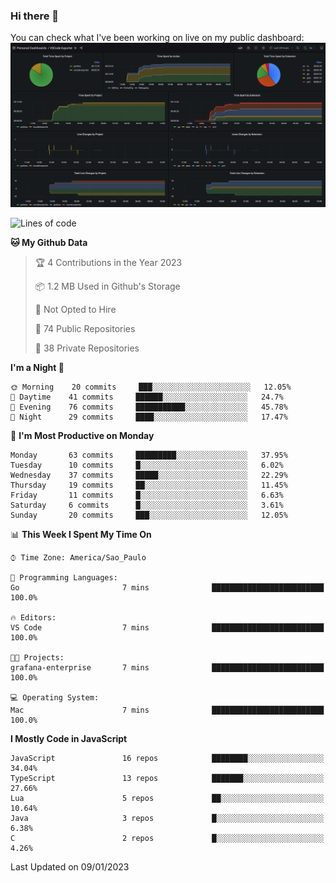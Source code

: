 ### Hi there 👋

<!--
**guicaulada/guicaulada** is a ✨ _special_ ✨ repository because its `README.md` (this file) appears on your GitHub profile.

Here are some ideas to get you started:

- 🔭 I’m currently working on ...
- 🌱 I’m currently learning ...
- 👯 I’m looking to collaborate on ...
- 🤔 I’m looking for help with ...
- 💬 Ask me about ...
- 📫 How to reach me: ...
- 😄 Pronouns: ...
- ⚡ Fun fact: ...
-->

You can check what I've been working on live on my public dashboard:
[![Grafana dashboard](./img/dashboard.png)](https://guicaulada.grafana.net/public-dashboards/e00f2ad838544b02826e8c075c05df45?orgId=1&refresh=30s)

<!--START_SECTION:waka-->
![Lines of code](https://img.shields.io/badge/From%20Hello%20World%20I%27ve%20Written-45510%20lines%20of%20code-blue)

**🐱 My Github Data** 

> 🏆 4 Contributions in the Year 2023
 > 
> 📦 1.2 MB Used in Github's Storage 
 > 
> 🚫 Not Opted to Hire
 > 
> 📜 74 Public Repositories 
 > 
> 🔑 38 Private Repositories  
 > 
**I'm a Night 🦉** 

```text
🌞 Morning    20 commits     ███░░░░░░░░░░░░░░░░░░░░░░   12.05% 
🌆 Daytime    41 commits     ██████░░░░░░░░░░░░░░░░░░░   24.7% 
🌃 Evening    76 commits     ███████████░░░░░░░░░░░░░░   45.78% 
🌙 Night      29 commits     ████░░░░░░░░░░░░░░░░░░░░░   17.47%

```
📅 **I'm Most Productive on Monday** 

```text
Monday       63 commits     █████████░░░░░░░░░░░░░░░░   37.95% 
Tuesday      10 commits     █░░░░░░░░░░░░░░░░░░░░░░░░   6.02% 
Wednesday    37 commits     █████░░░░░░░░░░░░░░░░░░░░   22.29% 
Thursday     19 commits     ██░░░░░░░░░░░░░░░░░░░░░░░   11.45% 
Friday       11 commits     █░░░░░░░░░░░░░░░░░░░░░░░░   6.63% 
Saturday     6 commits      █░░░░░░░░░░░░░░░░░░░░░░░░   3.61% 
Sunday       20 commits     ███░░░░░░░░░░░░░░░░░░░░░░   12.05%

```


📊 **This Week I Spent My Time On** 

```text
⌚︎ Time Zone: America/Sao_Paulo

💬 Programming Languages: 
Go                       7 mins              █████████████████████████   100.0%

🔥 Editors: 
VS Code                  7 mins              █████████████████████████   100.0%

🐱‍💻 Projects: 
grafana-enterprise       7 mins              █████████████████████████   100.0%

💻 Operating System: 
Mac                      7 mins              █████████████████████████   100.0%

```

**I Mostly Code in JavaScript** 

```text
JavaScript               16 repos            ████████░░░░░░░░░░░░░░░░░   34.04% 
TypeScript               13 repos            ███████░░░░░░░░░░░░░░░░░░   27.66% 
Lua                      5 repos             ██░░░░░░░░░░░░░░░░░░░░░░░   10.64% 
Java                     3 repos             █░░░░░░░░░░░░░░░░░░░░░░░░   6.38% 
C                        2 repos             █░░░░░░░░░░░░░░░░░░░░░░░░   4.26%

```



 Last Updated on 09/01/2023
<!--END_SECTION:waka-->
